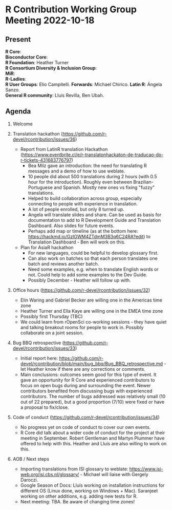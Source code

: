 # R Contribution Working Group Meeting 2022-10-18

## Present

**R Core**:    
**Bioconductor Core**:   
**R Foundation**: Heather Turner   
**R Consortium Diversity & Inclusion Group**:   
**MiR**:   
**R-Ladies**:   
**R User Groups**: Elio Campitelli. 
**Forwards**: Michael Chirico. 
**Latin R**: Ángela Sanzo.  
**General R community**: Lluís Revilla, Ben Ubah. 

## Agenda

1. Welcome

2. Translation hackathon (https://github.com/r-devel/rcontribution/issues/36)
    - Report from LatinR translation Hackathon (https://www.eventbrite.cl/e/r-translatonhackaton-de-traducao-do-r-tickets-431683776797)
        - Bea Milz gave an introduction: the need for translating R messages and a demo of how to use weblate.
        - 10 people did about 500 translations during 2 hours (with 0.5 hour for the introduction). Roughly even between Brazilian-Portuguese and Spanish. 
            Mostly new ones vs fixing "fuzzy" translations.
        - Helped to build collaboration across group, especially connecting to people with experience in translation.
        - A lot of people enrolled, but only 8 turned up.
        - Angela will translate slides and share. Can be used as basis for documentation to add to R Development Guide and Translation Dashboard. 
            Also slides for future events.
        - Perhaps add map or timeline (as at the bottom here: https://hackmd.io/GzIGWM4ZTdmM3B3q6C24RA?edit) to Translation Dashboard - 
            Ben will work on this.
    - Plan for AsiaR hackathon
        - For new languages, could be helpful to develop glossary first.
        - Can also work on batches so that each person translates one batch and reviews another batch.
        - Need some examples, e.g. when to translate English words or not. Could help to add some examples to the Dev Guide.
        - Possibly December - Heather will follow up with. 
    
3. Office hours (https://github.com/r-devel/rcontribution/issues/32)
     - Elin Waring and Gabriel Becker are willing one in the Americas time zone
     - Heather Turner and Ella Kaye are willing one in the EMEA time zone
     - Possibly first Thursday (TBC)
     - We could learn from rOpenSci co-working sessions - they have quiet and talking breakout rooms for people to work in. 
         Possibly collaborate on a joint session.

4. Bug BBQ retrospective (https://github.com/r-devel/rcontribution/issues/33)
     - Initial report here: https://github.com/r-devel/rcontribution/blob/main/bug_bbq/Bug_BBQ_retrospective.md - let Heather know if there are any 
          corrections or comments.
     - Main conclusions: outcomes seem good for this type of event. It gave an opportunity for R Core and experienced contributors to focus on open bugs 
          during and surrounding the event. Newer contributors benefited from discussing bugs with experienced contributors. The number of bugs addressed 
          was relatively small (10 out of 22 prepared), but a good proportion (7/10) were fixed or have a proposal to fix/close.
    
5. Code of conduct (https://github.com/r-devel/rcontribution/issues/34)
     - No progress yet on code of conduct to cover our own events.
     - R Core did talk about a wider code of conduct for the project at their meeting in September. Robert Gentleman and Martyn Plummer have offered to 
         help with this. Heather and Lluís are also willing to work on this.
     
6. AOB / Next steps
    - Importing translations from ISI glossary to weblate: https://www.isi-web.org/isi.cbs.nl/glossary/ - Michael will liaise with Gergely Daroczi. 
    - Google Season of Docs: Lluís working on installation instructions for different OS (Linux done, working on Windows + Mac). 
       Saranjeet working on other additions, e.g. adding new tests for R.
    - Next meeting: TBA. Be aware of changing time zones!

